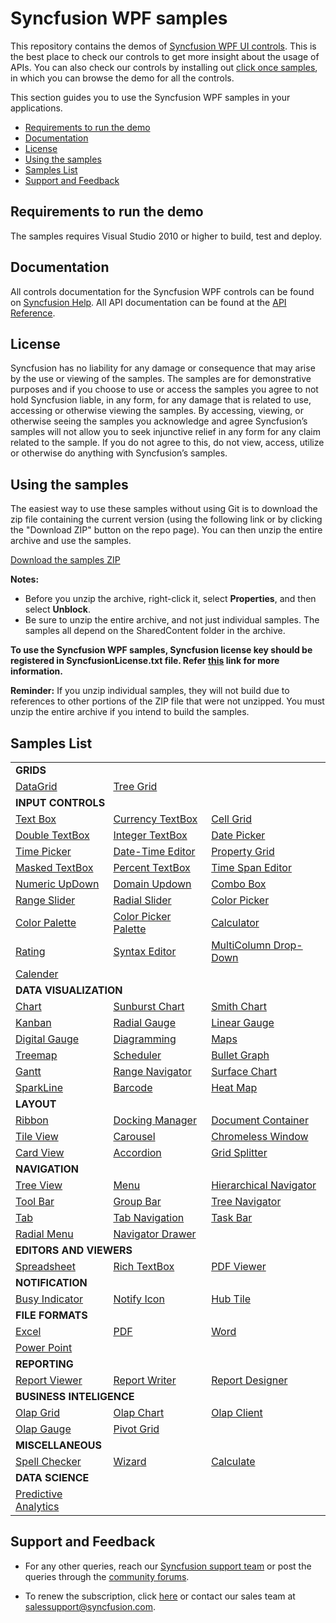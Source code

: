 # Syncfusion WPF samples

This repository contains the demos of [Syncfusion WPF UI controls](https://www.syncfusion.com/products/wpf). This is the best place to check our controls to get more insight about the usage of APIs. You can also check our controls by installing out [click once samples](http://silverlight.syncfusion.com/samples/WPF/Samples.html), in which you can browse the demo for all the controls.

This section guides you to use the Syncfusion WPF samples in your applications.

* [Requirements to run the demo](#requirements-to-run-the-demo)
* [Documentation](#documentation)
* [License](#license)
* [Using the samples](#using-the-samples)
* [Samples List](#samples-list)
* [Support and Feedback](#support-and-feedback)

## <a name="requirements-to-run-the-demo"></a>Requirements to run the demo ##

The samples requires Visual Studio 2010 or higher to build, test and deploy. 

## <a name="documentation"></a>Documentation ##

All controls documentation for the Syncfusion WPF controls can be found on [Syncfusion Help](https://help.syncfusion.com/wpf/welcome-to-syncfusion-essential-wpf). All API documentation can be found at the [API Reference](https://help.syncfusion.com/cr/wpf).

## <a name="license"></a>License ##

Syncfusion has no liability for any damage or consequence that may arise by the use or viewing of the samples. The samples are for demonstrative purposes and if you choose to use or access the samples you agree to not hold Syncfusion liable, in any form, for any damage that is related to use, accessing or otherwise viewing the samples. By accessing, viewing, or otherwise seeing the samples you acknowledge and agree Syncfusion’s samples will not allow you to seek injunctive relief in any form for any claim related to the sample. If you do not agree to this, do not view, access, utilize or otherwise do anything with Syncfusion’s samples.

## <a name="using-the-samples"></a>Using the samples ##

The easiest way to use these samples without using Git is to download the zip file containing the current version (using the following link or by clicking the "Download ZIP" button on the repo page). You can then unzip the entire archive and use the samples.

   [Download the samples ZIP](../../archive/master.zip)

   **Notes:** 
   * Before you unzip the archive, right-click it, select **Properties**, and then select **Unblock**.
   * Be sure to unzip the entire archive, and not just individual samples. The samples all depend on the SharedContent folder in the archive.  

**To use the Syncfusion WPF samples, Syncfusion license key should be registered in SyncfusionLicense.txt file. Refer [this](https://www.syncfusion.com/kb/9002) link for more information.**



**Reminder:** If you unzip individual samples, they will not build due to references to other portions of the ZIP file that were not unzipped. You must unzip the entire archive if you intend to build the samples.


## <a name="samples-list"></a>Samples List ## 

<table>
  <tr>
    <td colspan="3" rowspan="1">
    <b>GRIDS<b>
    </td>
</tr>    
<tr>
  <td>
    <a href="SfGrid.WPF/Samples">DataGrid</a>
  </td>
  <td>
    <a href="SfGrid.WPF/Samples/TreeGrid">Tree Grid</a>
  </td>
  <td/>
</tr>
<tr> 
  <td colspan="3" rowspan="1"><b>INPUT CONTROLS</b></td>
</tr>
<tr>
  
<td>
<a href="Tools.WPF/Samples/AutoComplete">Text Box</a>
</td>
<td>
<a href="Tools.WPF/Samples/Editor%20Controls/Currency%20Text%20Box">Currency TextBox</a>
</td>
<td>
    <a href="Grid.WPF/Samples/GridControl">Cell Grid</a>
  </td>
</tr>
  <tr>
  <td>
<a href="Tools.WPF/Samples/Editor%20Controls/Double%20Text%20Box">Double TextBox</a>
</td>
  <td>
<a href="Tools.WPF/Samples/Editor%20Controls/Integer%20Text%20Box">Integer TextBox</a>
</td>
  <td>
<a href="Tools.WPF/Samples/DateTimePicker/DatePicker">Date Picker</a>
</td>

</tr>
   <tr>
   <td>
  <a href="Tools.WPF/Samples/DateTimePicker/TimePicker">Time Picker</a>
</td>
<td>
<a href="Tools.WPF/Samples/Editor%20Controls/Date%20Time%20Edit">Date-Time Editor</a>
</td>
<td>
    <a href="Tools.WPF/Samples/PropertyGrid">Property Grid</a>
  </td>
</tr>
  
   <tr>
    <td>
    <a href="Tools.WPF/Samples/MaskedEdit">Masked TextBox</a>
</td>
  <td>
<a href="Tools.WPF/Samples/Editor%20Controls/Percent%20Text%20Box">Percent TextBox</a>
</td>
<td>
<a href="Tools.WPF/Samples/Editor%20Controls/Time%20Span%20Edit">Time Span Editor</a>
</td>
</tr>
<tr>
<td>
<a href="Samples/Editor%20Controls/UpDown">Numeric UpDown</a>
</td>
  <td>
<a href="Tools.WPF/Samples/Editor%20Controls/DomainUpDown">Domain Updown</a>
</td>
<td>
<a href="Tools.WPF/Samples/ComboBox/ComboBox">Combo Box</a>
</td>
</tr>
<tr>
<td>
<a href="Tools.WPF/Samples/Range%20Slider/Range%20Slider">Range Slider</a>
</td>
<td>
<a href="Tools.WPF/Samples/RadialSlider">Radial Slider</a>
</td>
<td>
<a href="Tools.WPF/Samples/Color%20Picker">Color Picker</a>
</td>
</tr>
<tr>
<td>
<a href="Tools.WPF/Samples/ColorPallete">Color Palette</a>
</td>
<td>
<a href="Tools.WPF/Samples/Color%20Picker/Color%20Picker%20Palette">Color Picker Palette</a>
</td>
<td>
<a href="Tools.WPF/Samples/Calculator/Calculator">Calculator</a>
</td>
</tr>
<tr>
<td>
<a href="Tools.WPF/Samples/Rating">Rating</a>
</td>
<td>
  <a href="Edit.WPF/Samples/Language-Based%20Highlighting">Syntax Editor</a>
</td>
<td>
<a href="SfGrid.WPF/Samples/MultiColumnDropDownDemo">MultiColumn Drop-Down</a>
</td>
</tr>
<tr>
<td>
<a href="Tools.WPF/Samples/Calendar%20Controls">Calender</a>
</td>
  <td/>
  <td/>
</tr>

<tr>
    <td colspan="3" rowspan="1">
    <b>DATA VISUALIZATION<b>
    </td>
</tr>  
  
  <tr>
<td>
<a href="SfChart.WPF/Samples">Chart</a>
</td>
<td>
<a href="SfSunburstChart.WPF/Samples">Sunburst Chart</a>
</td>
<td>
<a href="SfSmithChart.WPF/Samples">Smith Chart</a>
</td>

</tr>
  <tr>
  <td>
<a href="SfKanban.WPF/Samples">Kanban</a>
</td>
<td>
<a href="SfGauge.WPF/Samples/CircularGauge">Radial Gauge</a>
</td>
<td>
<a href="SfGauge.WPF/Samples/LinearGauge">Linear Gauge</a>
</td>

</tr>
   <tr>
   <td>
<a href="SfGauge.WPF/Samples/DigitalGauge">Digital Gauge</a>
</td>
<td>
<a href="SfDiagram.WPF/Samples">Diagramming</a>
</td>
<td>
<a href="SfMaps.WPF/Samples">Maps</a>
</td>
</tr>
  
   <tr>
   <td>
<a href="SfTreeMap.WPF/Samples">Treemap</a>
</td>
<td>
<a href="SfSchedule.WPF/Samples">Scheduler</a>
</td>
<td>
<a href="SfBulletGraph.WPF/Samples">Bullet Graph</a>
</td>

</tr>
<tr>
<td>
<a href="Gantt.WPF/Samples">Gantt</a>
</td>
<td>
<a href="Samples/DateTimeRangeNavigator">Range Navigator</a>
</td>
<td>
<a href="SfChart.WPF/Samples/Surface%20Chart">Surface Chart</a>
</td>
</tr>
<tr>
<td>
<a href="SfChart.WPF/Samples/SparkLine">SparkLine</a>
</td>

<td>
<a href="SfBarcode.WPF/Samples">Barcode</a>
</td>
<td>
<a href="SfHeatMap.WPF/Samples">Heat Map</a>
</td>
</tr>

<tr> 
  <td colspan="3" rowspan="1"><b>LAYOUT</b></td>
</tr>
<tr>
  <td>
<a href="Tools.WPF/Samples/Ribbon">Ribbon</a>
</td>
<td>
<a href="Tools.WPF/Samples/Docking%20Manager">Docking Manager</a>
</td>
<td>
<a href="Tools.WPF/Samples/Docking%20Manager/Document%20Container">Document Container</a>
</td>

</tr>
  <tr>
  <td>
<a href="Tools.WPF/Samples/Tile%20View">Tile View</a>
</td>
  <td>
<a href="Tools.WPF/Samples/Carousel/Carousel">Carousel</a>
</td>
  <td>
<a href="Tools.WPF/Samples/Chromeless%20Window/Chromeless%20Window">Chromeless Window</a>
</td>

</tr>
<tr>
<td>
<a href="Tools.WPF/Samples/Card%20View/Card%20View">Card View</a>
</td>
<td>
<a href="SfAccordion.WPF/Samples">Accordion</a>
</td>
<td>
<a href="Tools.WPF/Samples/GridSplitter/Getting%20Started">Grid Splitter</a>
</td>
</tr>

<tr> 
  <td colspan="3" rowspan="1"><b>NAVIGATION</b></td>
</tr>
<tr>
  <td>
<a href="Tools.WPF/Samples/Tree%20View">Tree View</a>
</td>
<td>
<a href="Tools.WPF/Samples/Menu%20Control">Menu</a>
</td>
<td>
<a href="Tools.WPF/Samples/Hierarchy%20Navigator/Getting%20Started">Hierarchical Navigator</a>
</td>

</tr>
  <tr>
  <td>
<a href="Tools.WPF/Samples/ToolBarAdv/Getting%20Started">Tool Bar</a>
</td>

  <td>
<a href="Tools.WPF/Samples/GroupBar">Group Bar</a>
</td>
 <td>
<a href="Tools.WPF/Samples/TreeNavigator">Tree Navigator</a>
</td>
</tr>
  <tr>
  
</tr>
<tr>
  <td>
<a href="Tools.WPF/Samples/Tab%20Controls">Tab</a>
</td>
<td>
<a href="Tools.WPF/Samples/TabNavigation">Tab Navigation</a>
</td>
<td>
<a href="Tools.WPF/Samples/TaskBar/Getting%20Started">Task Bar</a>
</td>
</tr>
<tr>
<td>
<a href="Tools.WPF/Samples/RadialMenu">Radial Menu</a>
</td>
  <td>
<a href="SfNavigationDrawer.WPF/Samples/Getting%20Started">Navigator Drawer</a>
</td>
<td/>
</tr>

<tr><td colspan="3" rowspan="1"><b>EDITORS AND VIEWERS</b></td></tr>
<tr>
<td>
    <a href="SfSpreadsheet.WPF/Samples">Spreadsheet</a>
  </td>
  
 <td>
<a href="SfRichTextBoxAdv.WPF/Samples">Rich TextBox</a>
</td>
<td>
<a href="PdfViewer.WPF">PDF Viewer</a>
</td>
</tr>

<tr><td colspan="3" rowspan="1"><b> NOTIFICATION</b></td></tr>
<tr>
  <td>
   <a href="Tools.WPF/Samples/Busy%20Indicator">Busy Indicator</a>
</td>
<td>
<a href="Tools.WPF/Samples/Notify%20Icon/Notify%20Icon">Notify Icon</a>
</td>
<td>
<a href="Tools.WPF/Samples/HubTile">Hub Tile</a>
</td>
</tr>

<tr><td colspan="3" rowspan="1"><b>FILE FORMATS</b></td></tr>
<tr>
  <td>
   <a href="XlsIO.WPF">Excel</a>
</td>
<td>
<a href="PDF.WPF">PDF</a>
</td>
<td>
<a href="DocIO.WPF">Word</a>
</td>
  </tr>
  <tr>
 <td>
<a href="Presentation.WPF/Samples">Power Point</a>
</td>
  <td/>
  <td/>
</tr>

<tr><td colspan="3" rowspan="1"><b>REPORTING</b></td></tr>
<tr>
  <td>
   <a href="ReportViewer.WPF/samples">Report Viewer</a>
</td>
<td>
<a href="ReportWriter.WPF/Samples">Report Writer</a>
</td>
<td>
<a href="ReportDesigner.WPF/Samples">Report Designer</a>
</td>

</tr>

<tr><td colspan="3" rowspan="1"><b>BUSINESS INTELIGENCE</b></td></tr>
<tr>
  <td>
   <a href="OlapGrid.WPF">Olap Grid</a>
</td>
<td>
<a href="OlapChart.WPF">Olap Chart</a>
</td>
<td>
<a href="OlapClient.WPF">Olap Client</a>
</td>
  </tr>
  <tr>
<td>
<a href="OlapGauge.WPF">Olap Gauge</a>
</td>
  <td>
<a href="PivotAnalysis.WPF">Pivot Grid</a>
</td>
  <td/>
</tr>

<tr><td colspan="3" rowspan="1"><b>MISCELLANEOUS</b></td></tr>
<tr>
<td>
<a href="Tools.WPF/Samples/Spell%20Checker/Spell%20Checker">Spell Checker</a>
</td>
<td>
<a href="Tools.WPF/Samples/Wizard/Wizard%20Control">Wizard</a>
</td>
  <td>
<a href="Calculate.WPF">Calculate</a>
</td>
</tr>
<tr> 
  <td colspan="3" rowspan="1"><b>DATA SCIENCE</b></td>
</tr>
<tr>
  <td>
<a href="PMML.WPF/PMMLWPFSampleBrowser">Predictive Analytics</a>
</td>
<td/>
  <td/>
</tr>
</table>

## <a name="support-and-feedback"></a>Support and Feedback ##

* For any other queries, reach our [Syncfusion support team](https://www.syncfusion.com/support/directtrac/incidents/newincident) or post the queries through the [community forums](https://www.syncfusion.com/forums).

* To renew the subscription, click [here](https://www.syncfusion.com/sales/products) or contact our sales team at <salessupport@syncfusion.com>.
  
